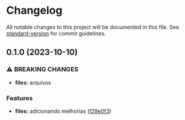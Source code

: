 # Changelog

All notable changes to this project will be documented in this file. See [standard-version](https://github.com/conventional-changelog/standard-version) for commit guidelines.

## 0.1.0 (2023-10-10)


### ⚠ BREAKING CHANGES

* **files:** arquivos

### Features

* **files:** adicionando melhorias ([f29e0f3](https://github.com/Cid-Santos/angular-table-infinite-load/commit/f29e0f367e6bea51f32e999e856e3125ddfbe0a3))
